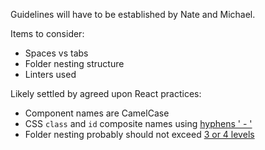 Guidelines will have to be established by Nate and Michael.

Items to consider:

* Spaces vs tabs
* Folder nesting structure
* Linters used

Likely settled by agreed upon React practices:

* Component names are CamelCase
* CSS `class` and `id` composite names using [hyphens ' - '](https://courses.cs.washington.edu/courses/cse154/17au/styleguide/html-css/naming-conventions-html.html)
* Folder nesting probably should not exceed [3 or 4 levels](https://reactjs.org/docs/faq-structure.html#avoid-too-much-nesting)